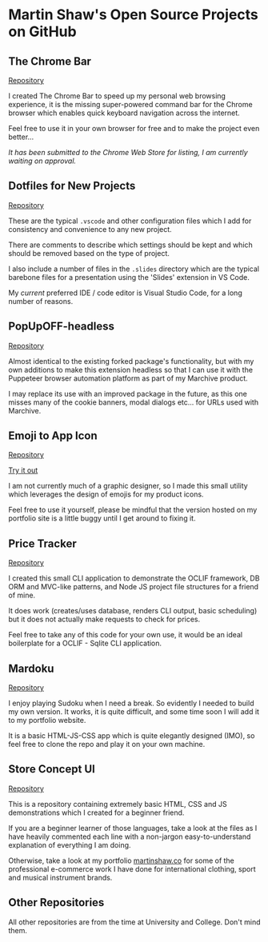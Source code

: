 # Martin Shaw's Open Source Projects on GitHub

## The Chrome Bar
[Repository](https://github.com/martinshaw/chrome-bar)

I created The Chrome Bar to speed up my personal web browsing experience, it is the missing super-powered command bar for the Chrome browser which enables quick keyboard navigation across the internet.

Feel free to use it in your own browser for free and to make the project even better...

*It has been submitted to the Chrome Web Store for listing, I am currently waiting on approval.*

## Dotfiles for New Projects
[Repository](https://github.com/martinshaw/dotfiles-for-new-projects)

These are the typical `.vscode` and other configuration files which I add for consistency and convenience to any new project.

There are comments to describe which settings should be kept and which should be removed based on the type of project.

I also include a number of files in the `.slides` directory which are the typical barebone files for a presentation using the 'Slides' extension in VS Code.

My *current* preferred IDE / code editor is Visual Studio Code, for a long number of reasons. 

## PopUpOFF-headless 
[Repository](https://github.com/martinshaw/PopUpOFF-headless)

Almost identical to the existing forked package's functionality, but with my own additions to make this extension headless so that I can use it with the Puppeteer browser automation platform as part of my Marchive product.

I may replace its use with an improved package in the future, as this one misses many of the cookie banners, modal dialogs etc... for URLs used with Marchive.

## Emoji to App Icon
[Repository](https://github.com/martinshaw/emoji-to-appicon)

[Try it out](https://martinshaw.co/toys/emoji-to-appicon)

I am not currently much of a graphic designer, so I made this small utility which leverages the design of emojis for my product icons. 

Feel free to use it yourself, please be mindful that the version hosted on my portfolio site is a little buggy until I get around to fixing it.

## Price Tracker
[Repository](https://github.com/martinshaw/pricetracker)

I created this small CLI application to demonstrate the OCLIF framework, DB ORM and MVC-like patterns, and Node JS project file structures for a friend of mine.

It does work (creates/uses database, renders CLI output, basic scheduling) but it does not actually make requests to check for prices. 

Feel free to take any of this code for your own use, it would be an ideal boilerplate for a OCLIF - Sqlite CLI application.

## Mardoku
[Repository](https://github.com/martinshaw/mardoku)

I enjoy playing Sudoku when I need a break. So evidently I needed to build my own version. It works, it is quite difficult, and some time soon I will add it to my portfolio website.

It is a basic HTML-JS-CSS app which is quite elegantly designed (IMO), so feel free to clone the repo and play it on your own machine.

## Store Concept UI
[Repository](https://github.com/martinshaw/store-concept-ui)

This is a repository containing extremely basic HTML, CSS and JS demonstrations which I created for a beginner friend.

If you are a beginner learner of those languages, take a look at the files as I have heavily commented each line with a non-jargon easy-to-understand explanation of everything I am doing.

Otherwise, take a look at my portfolio [martinshaw.co](martinshaw.co) for some of the professional e-commerce work I have done for international clothing, sport and musical instrument brands.

## Other Repositories

All other repositories are from the time at University and College. Don't mind them.

